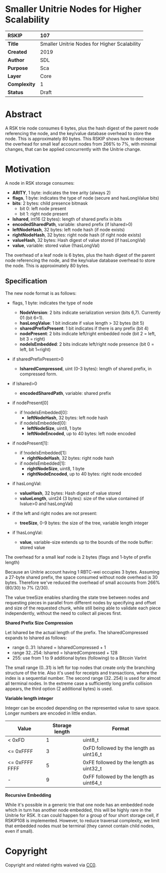 #  **Smaller Unitrie Nodes for Higher Scalability**  

| RSKIP          | 107                                          |
| :------------- | :------------------------------------------- |
| **Title**      | Smaller Unitrie Nodes for Higher Scalability |
| **Created**    | 2019                                         |
| **Author**     | SDL                                          |
| **Purpose**    | Sca                                          |
| **Layer**      | Core                                         |
| **Complexity** | 1                                            |
| **Status**     | Draft                                        |

# Abstract

A RSK trie node consumes 6 bytes, plus the hash digest of the parent node referencing the node, and the key/value database overhead to store the node. This is approximately 80 bytes.  This RSKIP shows how to decrease the overhead for small leaf account nodes from 266% to 7%, with minimal changes, that can be applied concurrently with the Unitrie change.



# Motivation

A node in RSK storage consumes:

- **ARITY**, 1 byte: indicates the tree arity (always 2)
- **flags**, 1 byte: indicates the type of node (secure and hasLongValue bits)
- **bits**: 2 bytes: child presence bitmask
  - bit 0: left node present
  - bit 1: right node present
- **lshared**, int16 (2 bytes): length of shared prefix in bits
- **encodedSharedPath**, variable: shared prefix  (if lshared>0)
- **leftNodeHash**, 32 bytes: left node hash (if node exists)
- **rightNodeHash**, 32 bytes: right node hash (if right node exists)
- **valueHash**, 32 bytes: Hash digest of value stored (if hasLongVal)
- **value**, variable: stored value (!hasLongVal)

The overhead of a leaf node is 6 bytes, plus the hash digest of the parent node referencing the node, and the key/value database overhead to store the node. This is approximately 80 bytes.

## Specification

The new node format is as follows:

- flags, 1 byte: indicates the type of node 
  - **NodeVersion**: 2 bits indicate serialization version (bits 6,7). Currently 01 (bit 6=1).
  - **hasLongValue**: 1 bit indicate if value length > 32 bytes (bit 5)
  - **sharedPrefixPresent**: 1 bit indicates if there is any prefix (bit 4)
  - **nodePresent**: 2 bits indicate left/right embedded node (bit 2 = left, bit 3 = right)
  - **nodeIsEmbedded**: 2 bits indicate left/right node presence (bit 0 = left, bit 1=right)
- if sharedPrefixPresent>0

  - **lsharedCompressed**, uint (0-3 bytes): length of shared prefix, in compressed form.
- if lshared>0

  - **encodedSharedPath**, variable: shared prefix
- if nodePresent[0] 
  - if  !nodeIsEmbedded[0]:
    - **leftNodeHash**, 32 bytes: left node hash
  - if nodeIsEmbedded[0]:
    - **leftNodeSize**, uint8, 1 byte
    - **leftNodeEncoded**, up to 40 bytes: left node encoded
- if nodePresent[1]:
  - if  !nodeIsEmbedded[1]:
    - **rightNodeHash**, 32 bytes: right node hash
  - if  nodeIsEmbedded[1]:
    - **rightNodeSize**, uint8, 1 byte
    - **rightNodeEncoded**, up to 40 bytes: right node encoded
- if hasLongVal:
  - **valueHash**, 32 bytes: Hash digest of value stored
  - **valueLength**, uint24 (3 bytes): size of the value contained (if lvalue>0 and hasLongVal)

- if the left and right nodes are not present:

  - **treeSize**, 0-9 bytes: the size of the tree, variable length integer

- if !hasLongVal:
  - **value**, variable-size extends up to the bounds of the node buffer: stored value 

  

The overhead for a small leaf node is 2 bytes (flags and 1-byte of prefix length)

Because an Unitrie account having 1 RBTC-wei occupies 3 bytes. Assuming a 27-byte shared prefix, the space consumed without node overhead  is 30 bytes. Therefore we've reduced the overhead of small accounts from 266% (80/30) to 7% (2/30).

The value treeSize enables sharding the state tree between nodes and requesting pieces in parallel from different nodes by specifying and offset and size of the requested chunk, while still being able to validate each piece independently, without the need to collect all pieces first.

**Shared Prefix Size Compression**

Let lshared be the actual length of the prefix. The lsharedCompressed expands to lshared as follows:

- range 0..31: lshared = lsharedCompressed  + 1
- range 32..254: lshared = lsharedCompressed + 128
- 255: use from 1 to 9 additional bytes (following) to a Bitcoin VarInt

The small range (0..31) is left for top nodes that create only the branching structure of the trie.  Also it's used for receipts and transactions, where the index is a sequential number.  The second range (32..254) is used for almost all terminal nodes. In the extreme case a sufficiently long prefix collision appears, the third option (2 additional bytes) is used.

**Variable length integer**

Integer can be encoded depending on the represented value to save space. Longer numbers are encoded in little endian.

| Value          | Storage length | Format                                  |
| -------------- | -------------- | --------------------------------------- |
| < 0xFD         | 1              | uint8_t                                 |
| <= 0xFFFF      | 3              | 0xFD followed by the length as uint16_t |
| <= 0xFFFF FFFF | 5              | 0xFE followed by the length as uint32_t |
| -              | 9              | 0xFF followed by the length as uint64_t |



**Recursive Embedding**

While it's possible in a generic trie that one node has an embedded node which in turn has another node embedded, this will be highly rare in the Unitrie for RSK. It can could happen for a group of four short storage cell, if RSKIP108 is implemented. However, to reduce traversal complexity, we limit that embedded nodes must be terminal (they cannot contain child nodes, even if small).


# **Copyright**

Copyright and related rights waived via [CC0](https://creativecommons.org/publicdomain/zero/1.0/).


